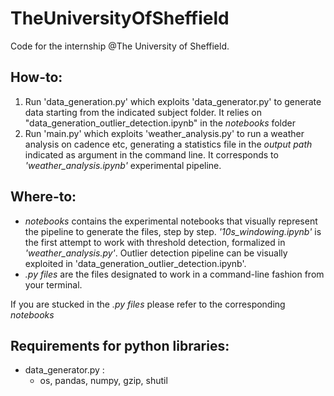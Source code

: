 # TheUniversityOfSheffield
Code for the internship @The University of Sheffield.

## How-to:
1) Run 'data_generation.py' which exploits 'data_generator.py' to generate data starting from the indicated subject folder. It relies on "data_generation_outlier_detection.ipynb" in the _notebooks_ folder
2) Run 'main.py' which exploits 'weather_analysis.py' to run a weather analysis on cadence etc, generating a statistics file in the _output path_ indicated as argument in the command line. It corresponds to _'weather_analysis.ipynb'_ experimental pipeline.

## Where-to:
* _notebooks_ contains the experimental notebooks that visually represent the pipeline to generate the files, step by step. _'10s_windowing.ipynb'_ is the first attempt to work with threshold detection, formalized in _'weather_analysis.py'_. Outlier detection pipeline can be visually exploited in 'data_generation_outlier_detection.ipynb'.
* _.py files_ are the files designated to work in a command-line fashion from your terminal.

If you are stucked in the _.py files_ please refer to the corresponding _notebooks_

## Requirements for python libraries:
* data_generator.py :
  * os, pandas, numpy, gzip, shutil


